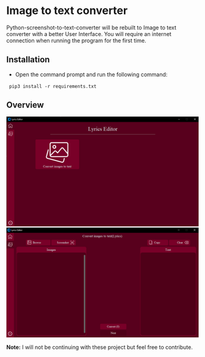 # Image to text converter
Python-screenshot-to-text-converter will be rebuilt to Image to text converter with a better User Interface. You will require an internet connection when running the program for the first time.

## Installation
- Open the command prompt and run the following command:
 ``` 
  pip3 install -r requirements.txt 
  ```

## Overview
![Image1](Images/image1.png)
![Image2](Images/image2.PNG)

**Note:** I will not be continuing with these project but feel free to contribute.



